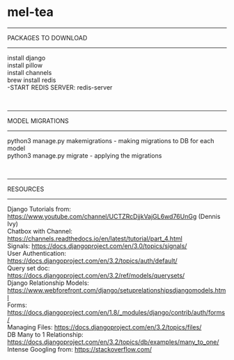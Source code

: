 # mel-tea

*******************
PACKAGES TO DOWNLOAD
*******************

install django <br>
install pillow <br>
install channels <br>
brew install redis <br>
    -START REDIS SERVER: redis-server

<br>


*******************
MODEL MIGRATIONS 
*******************
python3 manage.py makemigrations - making migrations to DB for each model <br>
python3 manage.py migrate - applying the migrations <br>

<br>


*******************
RESOURCES
*******************
Django Tutorials from:      https://www.youtube.com/channel/UCTZRcDjjkVajGL6wd76UnGg (Dennis Ivy) <br>
Chatbox with Channel:       https://channels.readthedocs.io/en/latest/tutorial/part_4.html <br>
Signals:                    https://docs.djangoproject.com/en/3.0/topics/signals/ <br>
User Authentication:        https://docs.djangoproject.com/en/3.2/topics/auth/default/ <br>
Query set doc:              https://docs.djangoproject.com/en/3.2/ref/models/querysets/ <br>
Django Relationship Models: https://www.webforefront.com/django/setuprelationshipsdjangomodels.html <br>
Forms:                      https://docs.djangoproject.com/en/1.8/_modules/django/contrib/auth/forms/ <br>
Managing Files:             https://docs.djangoproject.com/en/3.2/topics/files/ <br>
DB Many to 1 Relationship:  https://docs.djangoproject.com/en/3.2/topics/db/examples/many_to_one/ <br>
Intense Googling from:      https://stackoverflow.com/ <br>






 